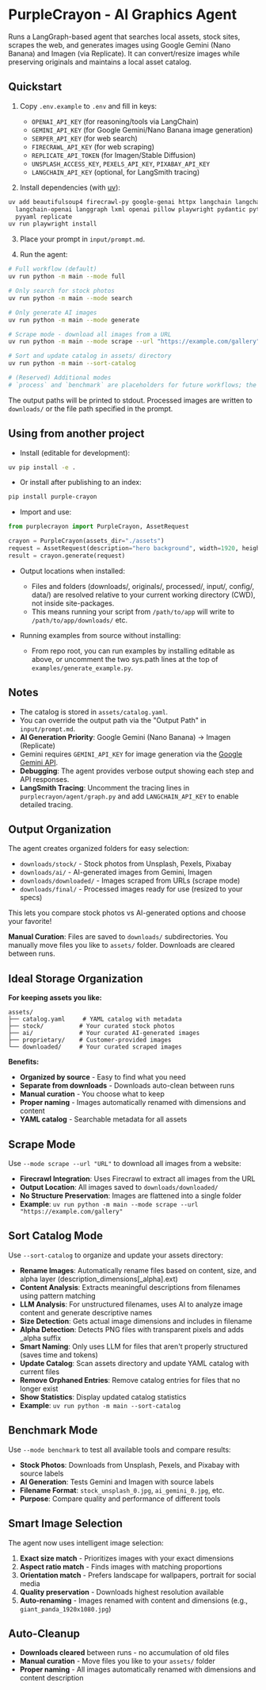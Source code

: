 # PurpleCrayon - AI Graphics Agent

Runs a LangGraph-based agent that searches local assets, stock sites, scrapes the web, and generates images using Google Gemini (Nano Banana) and Imagen (via Replicate). It can convert/resize images while preserving originals and maintains a local asset catalog.

## Quickstart

1. Copy `.env.example` to `.env` and fill in keys:
   - `OPENAI_API_KEY` (for reasoning/tools via LangChain)
   - `GEMINI_API_KEY` (for Google Gemini/Nano Banana image generation)
   - `SERPER_API_KEY` (for web search)
   - `FIRECRAWL_API_KEY` (for web scraping)
   - `REPLICATE_API_TOKEN` (for Imagen/Stable Diffusion)
   - `UNSPLASH_ACCESS_KEY`, `PEXELS_API_KEY`, `PIXABAY_API_KEY`
   - `LANGCHAIN_API_KEY` (optional, for LangSmith tracing)

2. Install dependencies (with [uv](https://github.com/astral-sh/uv)):

```bash
uv add beautifulsoup4 firecrawl-py google-genai httpx langchain langchain-core \
  langchain-openai langgraph lxml openai pillow playwright pydantic python-dotenv \
  pyyaml replicate
uv run playwright install
```

3. Place your prompt in `input/prompt.md`.

4. Run the agent:

```bash
# Full workflow (default)
uv run python -m main --mode full

# Only search for stock photos
uv run python -m main --mode search

# Only generate AI images
uv run python -m main --mode generate

# Scrape mode - download all images from a URL
uv run python -m main --mode scrape --url "https://example.com/gallery"

# Sort and update catalog in assets/ directory
uv run python -m main --sort-catalog

# (Reserved) Additional modes
# `process` and `benchmark` are placeholders for future workflows; the CLI currently reports them as not yet implemented.
```

The output paths will be printed to stdout. Processed images are written to `downloads/` or the file path specified in the prompt.

## Using from another project

- Install (editable for development):

```bash
uv pip install -e .
```

- Or install after publishing to an index:

```bash
pip install purple-crayon
```

- Import and use:

```python
from purplecrayon import PurpleCrayon, AssetRequest

crayon = PurpleCrayon(assets_dir="./assets")
request = AssetRequest(description="hero background", width=1920, height=1080)
result = crayon.generate(request)
```

- Output locations when installed:
  - Files and folders (downloads/, originals/, processed/, input/, config/, data/) are resolved relative to your current working directory (CWD), not inside site-packages.
  - This means running your script from `/path/to/app` will write to `/path/to/app/downloads/` etc.

- Running examples from source without installing:
  - From repo root, you can run examples by installing editable as above, or uncomment the two sys.path lines at the top of `examples/generate_example.py`.

## Notes
- The catalog is stored in `assets/catalog.yaml`.
- You can override the output path via the "Output Path" in `input/prompt.md`.
- **AI Generation Priority**: Google Gemini (Nano Banana) → Imagen (Replicate)
- Gemini requires `GEMINI_API_KEY` for image generation via the [Google Gemini API](https://ai.google.dev/gemini-api/docs/image-generation#python_2).
- **Debugging**: The agent provides verbose output showing each step and API responses.
- **LangSmith Tracing**: Uncomment the tracing lines in `purplecrayon/agent/graph.py` and add `LANGCHAIN_API_KEY` to enable detailed tracing.

## Output Organization

The agent creates organized folders for easy selection:
- `downloads/stock/` - Stock photos from Unsplash, Pexels, Pixabay
- `downloads/ai/` - AI-generated images from Gemini, Imagen
- `downloads/downloaded/` - Images scraped from URLs (scrape mode)
- `downloads/final/` - Processed images ready for use (resized to your specs)

This lets you compare stock photos vs AI-generated options and choose your favorite!

**Manual Curation**: Files are saved to `downloads/` subdirectories. You manually move files you like to `assets/` folder. Downloads are cleared between runs.

## Ideal Storage Organization

**For keeping assets you like:**

```
assets/
├── catalog.yaml     # YAML catalog with metadata
├── stock/          # Your curated stock photos
├── ai/             # Your curated AI-generated images  
├── proprietary/    # Customer-provided images
└── downloaded/     # Your curated scraped images
```

**Benefits:**
- **Organized by source** - Easy to find what you need
- **Separate from downloads** - Downloads auto-clean between runs
- **Manual curation** - You choose what to keep
- **Proper naming** - Images automatically renamed with dimensions and content
- **YAML catalog** - Searchable metadata for all assets

## Scrape Mode

Use `--mode scrape --url "URL"` to download all images from a website:
- **Firecrawl Integration**: Uses Firecrawl to extract all images from the URL
- **Output Location**: All images saved to `downloads/downloaded/`
- **No Structure Preservation**: Images are flattened into a single folder
- **Example**: `uv run python -m main --mode scrape --url "https://example.com/gallery"`

## Sort Catalog Mode

Use `--sort-catalog` to organize and update your assets directory:
- **Rename Images**: Automatically rename files based on content, size, and alpha layer (description_dimensions[_alpha].ext)
- **Content Analysis**: Extracts meaningful descriptions from filenames using pattern matching
- **LLM Analysis**: For unstructured filenames, uses AI to analyze image content and generate descriptive names
- **Size Detection**: Gets actual image dimensions and includes in filename
- **Alpha Detection**: Detects PNG files with transparent pixels and adds _alpha suffix
- **Smart Naming**: Only uses LLM for files that aren't properly structured (saves time and tokens)
- **Update Catalog**: Scan assets directory and update YAML catalog with current files
- **Remove Orphaned Entries**: Remove catalog entries for files that no longer exist
- **Show Statistics**: Display updated catalog statistics
- **Example**: `uv run python -m main --sort-catalog`

## Benchmark Mode

Use `--mode benchmark` to test all available tools and compare results:
- **Stock Photos**: Downloads from Unsplash, Pexels, and Pixabay with source labels
- **AI Generation**: Tests Gemini and Imagen with source labels
- **Filename Format**: `stock_unsplash_0.jpg`, `ai_gemini_0.jpg`, etc.
- **Purpose**: Compare quality and performance of different tools

## Smart Image Selection

The agent now uses intelligent image selection:
1. **Exact size match** - Prioritizes images with your exact dimensions
2. **Aspect ratio match** - Finds images with matching proportions
3. **Orientation match** - Prefers landscape for wallpapers, portrait for social media
4. **Quality preservation** - Downloads highest resolution available
5. **Auto-renaming** - Images renamed with content and dimensions (e.g., `giant_panda_1920x1080.jpg`)

## Auto-Cleanup

- **Downloads cleared** between runs - no accumulation of old files
- **Manual curation** - Move files you like to your `assets/` folder
- **Proper naming** - All images automatically renamed with dimensions and content description
